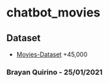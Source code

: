 # chatbot_movies

## Dataset
- [Movies-Dataset](https://www.kaggle.com/rounakbanik/the-movies-dataset) +45,000 

### Brayan Quirino \- 25/01/2021